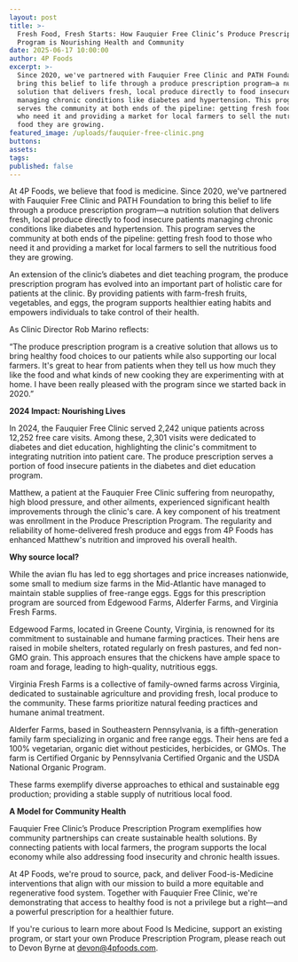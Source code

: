 ```yaml
---
layout: post
title: >-
  Fresh Food, Fresh Starts: How Fauquier Free Clinic’s Produce Prescription
  Program is Nourishing Health and Community
date: 2025-06-17 10:00:00
author: 4P Foods
excerpt: >-
  Since 2020, we've partnered with Fauquier Free Clinic and PATH Foundation to
  bring this belief to life through a produce prescription program—a nutrition
  solution that delivers fresh, local produce directly to food insecure patients
  managing chronic conditions like diabetes and hypertension. This program
  serves the community at both ends of the pipeline: getting fresh food to those
  who need it and providing a market for local farmers to sell the nutritious
  food they are growing.
featured_image: /uploads/fauquier-free-clinic.png
buttons:
assets:
tags:
published: false
---
```

<div class="editable"></div>

At 4P Foods, we believe that food is medicine. Since 2020, we've partnered with Fauquier Free Clinic and PATH Foundation to bring this belief to life through a produce prescription program—a nutrition solution that delivers fresh, local produce directly to food insecure patients managing chronic conditions like diabetes and hypertension. This program serves the community at both ends of the pipeline: getting fresh food to those who need it and providing a market for local farmers to sell the nutritious food they are growing.

An extension of the clinic’s diabetes and diet teaching program, the produce prescription program has evolved into an important part of holistic care for patients at the clinic. By providing patients with farm-fresh fruits, vegetables, and eggs, the program supports healthier eating habits and empowers individuals to take control of their health.

As Clinic Director Rob Marino reflects:

“The produce prescription program is a creative solution that allows us to bring healthy food choices to our patients while also supporting our local farmers. It's great to hear from patients when they tell us how much they like the food and what kinds of new cooking they are experimenting with at home. I have been really pleased with the program since we started back in 2020.”

**2024 Impact: Nourishing Lives**

In 2024, the Fauquier Free Clinic served 2,242 unique patients across 12,252 free care visits. Among these, 2,301 visits were dedicated to diabetes and diet education, highlighting the clinic's commitment to integrating nutrition into patient care. The produce prescription serves a portion of food insecure patients in the diabetes and diet education program.

Matthew, a patient at the Fauquier Free Clinic suffering from neuropathy, high blood pressure, and other ailments, experienced significant health improvements through the clinic's care. A key component of his treatment was enrollment in the Produce Prescription Program. The regularity and reliability of home-delivered fresh produce and eggs from 4P Foods has enhanced Matthew's nutrition and improved his overall health.

**Why source local?**

While the avian flu has led to egg shortages and price increases nationwide, some small to medium size farms in the Mid-Atlantic have managed to maintain stable supplies of free-range eggs. Eggs for this prescription program are sourced from Edgewood Farms, Alderfer Farms, and Virginia Fresh Farms.

Edgewood Farms, located in Greene County, Virginia, is renowned for its commitment to sustainable and humane farming practices. Their hens are raised in mobile shelters, rotated regularly on fresh pastures, and fed non-GMO grain. This approach ensures that the chickens have ample space to roam and forage, leading to high-quality, nutritious eggs.

Virginia Fresh Farms is a collective of family-owned farms across Virginia, dedicated to sustainable agriculture and providing fresh, local produce to the community. These farms prioritize natural feeding practices and humane animal treatment.

Alderfer Farms, based in Southeastern Pennsylvania, is a fifth-generation family farm specializing in organic and free range eggs. Their hens are fed a 100% vegetarian, organic diet without pesticides, herbicides, or GMOs. The farm is Certified Organic by Pennsylvania Certified Organic and the USDA National Organic Program.

These farms exemplify diverse approaches to ethical and sustainable egg production; providing a stable supply of nutritious local food.

**A Model for Community Health**

Fauquier Free Clinic’s Produce Prescription Program exemplifies how community partnerships can create sustainable health solutions. By connecting patients with local farmers, the program supports the local economy while also addressing food insecurity and chronic health issues.

At 4P Foods, we're proud to source, pack, and deliver Food-is-Medicine interventions that align with our mission to build a more equitable and regenerative food system. Together with Fauquier Free Clinic, we're demonstrating that access to healthy food is not a privilege but a right—and a powerful prescription for a healthier future.

If you're curious to learn more about Food Is Medicine, support an existing program, or start your own Produce Prescription Program, please reach out to Devon Byrne at devon@4pfoods.com.